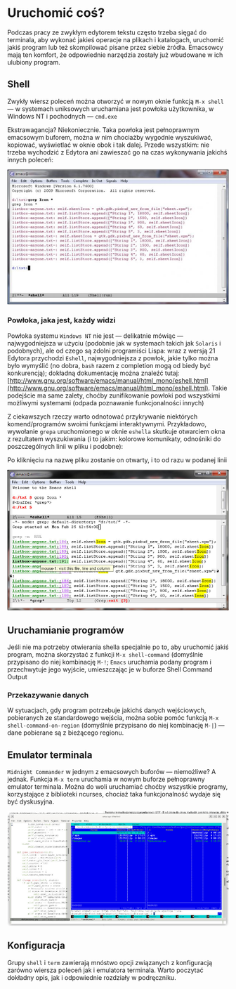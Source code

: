 # Uruchomić coś?

Podczas pracy ze zwykłym edytorem tekstu często trzeba sięgać do terminala, aby wykonać jakieś operacje na plikach i katalogach, uruchomić jakiś program lub też skompilować pisane przez siebie źródła. Emacsowcy mają ten komfort, że odpowiednie narzędzia zostały już wbudowane w ich ulubiony program.

## Shell

Zwykły wiersz poleceń można otworzyć w nowym oknie funkcją `M-x shell` — w systemach uniksowych uruchamiana jest powłoka użytkownika, w Windows NT i pochodnych — `cmd.exe`

Ekstrawagancja? Niekoniecznie. Taka powłoka jest pełnoprawnym emacsowym buforem, można w nim chociażby wygodnie wyszukiwać, kopiować, wyświetlać w oknie obok i tak dalej. Przede wszystkim: nie trzeba wychodzić z Edytora ani zawieszać go na czas wykonywania jakichś innych poleceń:

![ewo-0x08-shell](images/ewo-0x08-shell.jpg)

### Powłoka, jaka jest, każdy widzi

Powłoka systemu `Windows NT` nie jest — delikatnie mówiąc — najwygodniejsza w użyciu (podobnie jak w systemach takich jak `Solaris` i podobnych), ale od czego są zdolni programiści Lispa: wraz z wersją 21 Edytora przychodzi `Eshell`, najwygodniejsza z powłok, jakie tylko można było wymyślić (no dobra, `bash` razem z completion mogą od biedy być konkurencją); dokładną dokumentację można znaleźć tutaj: [http://www.gnu.org/software/emacs/manual/html_mono/eshell.html](http://www.gnu.org/software/emacs/manual/html_mono/eshell.html). Takie podejście ma same zalety, choćby zunifikowanie powłoki pod wszystkimi możliwymi systemami (odpada poznawanie funkcjonalności innych)

Z ciekawszych rzeczy warto odnotować przykrywanie niektórych komend/programów swoimi funkcjami interaktywnymi. Przykładowo, wywołanie `grepa` uruchomionego w oknie `eshella` skutkuje otwarciem okna z rezultatem wyszukiwania (i to jakim: kolorowe komunikaty, odnośniki do poszczególnych linii w pliku i podobne):

Po kliknięciu na nazwę pliku zostanie on otwarty, i to od razu w podanej linii

![ewo-0x08-shell-grep](images/ewo-0x08-shell-grep.jpg)

## Uruchamianie programów

Jeśli nie ma potrzeby otwierania shella specjalnie po to, aby uruchomić jakiś program, można skorzystać z funkcji `M-x shell-command` (domyślnie przypisano do niej kombinację `M-!`; `Emacs` uruchamia podany program i przechwytuje jego wyjście, umieszczając je w buforze Shell Command Output

### Przekazywanie danych

W sytuacjach, gdy program potrzebuje jakichś danych wejściowych, pobieranych ze standardowego wejścia, można sobie pomóc funkcją `M-x shell-command-on-region` (domyślnie przypisano do niej kombinację `M-|`) — dane pobierane są z bieżącego regionu.


## Emulator terminala

`Midnight Commander` w jednym z emacsowych buforów — niemożliwe? A jednak. Funkcja `M-x term` uruchamia w nowym buforze pełnoprawny emulator terminala. Można do woli uruchamiać choćby wszystkie programy, korzystające z biblioteki ncurses, chociaż taka funkcjonalność wydaje się być dyskusyjna.

![ewo-0x08-term](images/ewo-0x08-term.jpg)

## Konfiguracja

Grupy `shell` i `term` zawierają mnóstwo opcji związanych z konfiguracją zarówno wiersza poleceń jak i emulatora terminala. Warto poczytać dokładny opis, jak i odpowiednie rozdziały w podręczniku.
